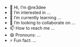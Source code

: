 - 👋 Hi, I’m @re3dee
- 👀 I’m interested in ...
- 🌱 I’m currently learning ...
- 💞️ I’m looking to collaborate on ...
- 📫 How to reach me ...
- 😄 Pronouns: ...
- ⚡ Fun fact: ...

<!---
re3dee/re3dee is a ✨ special ✨ repository because its `README.md` (this file) appears on your GitHub profile.
You can click the Preview link to take a look at your changes.
--->
